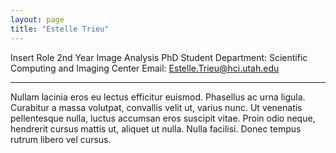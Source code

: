```yaml
---
layout: page
title: "Estelle Trieu"
---
```


Insert Role
2nd Year Image Analysis PhD Student
Department: Scientific Computing and Imaging Center
Email: Estelle.Trieu@hci.utah.edu

---

Nullam lacinia eros eu lectus efficitur euismod. Phasellus ac urna ligula. Curabitur a massa volutpat, convallis velit ut, varius nunc. Ut venenatis pellentesque nulla, luctus accumsan eros suscipit vitae. Proin odio neque, hendrerit cursus mattis ut, aliquet ut nulla. Nulla facilisi. Donec tempus rutrum libero vel cursus.
